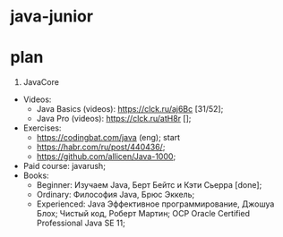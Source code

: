 # java-junior
# plan 

1. JavaCore
  - Videos:
    - Java Basics (videos): https://clck.ru/aj6Bc [31/52];
    - Java Pro (videos): https://clck.ru/atH8r [];
  - Exercises:
    - https://codingbat.com/java (eng); start
    - https://habr.com/ru/post/440436/;
    - https://github.com/allicen/Java-1000;
  - Paid course: javarush;
  - Books:
    - Beginner: Изучаем Java, Берт Бейтс и Кэти Сьерра [done];
    - Ordinary: Философия Java, Брюс Эккель;
    - Experienced: Java Эффективное программирование, Джошуа Блох; Чистый код, Роберт Мартин; OCP Oracle Certified Professional Java SE 11;


  

  
